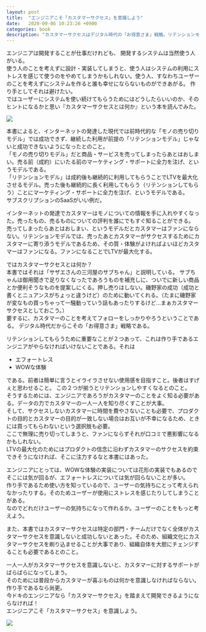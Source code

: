 ```yaml
---
layout: post
title:  "エンジニアこそ「カスタマーサクセス」を意識しよう"
date:   2020-09-06 10:23:26 +0900
categories: book
description: "カスタマーサクセスはデジタル時代の「お得意さま」戦略。リテンションモデルにシフトした今、カスタマーをサクセスさせてLTVを最大化する戦い方をしなければいけない。そのためにエンジニアが実装で注意することはユーザーのことを第一に考えてプロダクトを作ることである。そして一人だけでなく全員でカスタマーサクセスを意識する必要がある。"
---
```


エンジニアは開発することが仕事だけれども、 開発するシステムは当然使う人がいる。  
使う人のことを考えずに設計・実装してしまうと、使う人はシステムの利用にストレスを感じて使うのをやめてしまうかもしれない。使う人、すなわちユーザーのことを考えずにシステムを作ると誰も幸せにならないものができあがる。
作り手としてそれは避けたい。  
ではユーザーにシステムを使い続けてもらうためにはどうしたらいいのか、そのヒントになるかと思い『カスタマーサクセスとは何か』という本を読んでみた。

<a target="_blank"  href="https://www.amazon.co.jp/gp/product/B07T64CMPT/ref=as_li_tl?ie=UTF8&camp=247&creative=1211&creativeASIN=B07T64CMPT&linkCode=as2&tag=pinekta02-22&linkId=f2375ae0c9c9d13471d0aa37dd46351d"><img border="0" src="//ws-fe.amazon-adsystem.com/widgets/q?_encoding=UTF8&MarketPlace=JP&ASIN=B07T64CMPT&ServiceVersion=20070822&ID=AsinImage&WS=1&Format=_SL250_&tag=pinekta02-22" ></a><img src="//ir-jp.amazon-adsystem.com/e/ir?t=pinekta02-22&l=am2&o=9&a=B07T64CMPT" width="1" height="1" border="0" alt="" style="border:none !important; margin:0px !important;" />

本書によると、インターネットの発達した現代では前時代的な「モノの売り切りモデル」では成功できず、継続した利用が前提の「リテンションモデル」じゃないと成功できないようになったとのこと。  
「モノの売り切りモデル」だと商品・サービスを売ってしまったらあとはおしまい。売る前（成約）にいたる前のマーケティング・サポートに全力を注げ、というモデルである。  
「リテンションモデル」は成約後も継続的に利用してもらうことでLTVを最大化させるモデル。売った後も継続的に長く利用してもらう（リテンションしてもらう）ことにマーケティング・サポートに全力を注げ、というモデルである。  
サブスクリプションのSaaSがいい例だ。  

インターネットの発達でカスタマーはモノについての情報を手に入れやすくなった。売ったもの、売るものについての評判を誰にでもすぐ知ることができる。  
売ってしまったらあとはおしまい、というモデルだとカスタマーはファンにならない。リテンションモデルでは、売ったあとカスタマーがサクセスするためにカスタマーに寄り添うモデルであるため、その質・体験がよければよいほどカスタマーはファンになる。ファンになることでLTVが最大化する。  

ではカスタマーサクセスとは何か？  
本書ではそれは「サザエさんの三河屋のサブちゃん」と説明している。
サブちゃんは御用聞きで足りなくなったであろうものを補充しに、ついでに新しい商品とか便利そうなものを提案しにくる。押し売りはしない。磯野家の成功（成功と書くとニュアンスがちょっと違うけど）のために動いてくれる。（たまに磯野家が変なもの買っちゃって一騒動っていう話もあったりするけど…まぁカスタマーサクセスとしておこう。）  
要するに、カスタマーのことを考えてフォローをしっかりやろうということである。
デジタル時代だからこその「お得意さま」戦略である。  

リテンションしてもらうために重要なことが２つあって、これは作り手であるエンジニアがやらなければいけないことである。それは  

* エフォートレス
* WOWな体験

である。前者は簡単に言うとイライラさせない使用感を目指すこと。後者はすげぇと思わせること。
この２つが揃うとリテンションしやすくなるとのこと。  
そうするためには、エンジニアであろうがカスタマーのことをよく知る必要がある。データの力でカスタマーの一人一人を知り尽くすことが大事。  
そして、サクセスしないカスタマーに時間を費やさないことも必要で、プロダクトの目的とカスタマーの目的が一致しない場合はお互いが不幸になるため、ときには買ってもらわないという選択肢も必要。  
ここで無理に売り切ってしまうと、ファンにならずそれが口コミで悪影響になるかもしれない。  
LTVの最大化のためにはプロダクトの信念に沿わずカスタマーのサクセスを約束できそうになければ、そこに注力するなと本書にはあった。  

エンジニアにとっては、WOWな体験の実装については花形の実装でもあるのでそこには気が回るが、エフォートレスについては気が回らないことが多い。  
作り手であるため使い方を知っているので、ユーザーの気持ちにとって考えられなかったりする。そのためユーザーが使用にストレスを感じたりしてしまうことがある。  
なのでどれだけユーザーの気持ちになって作れるか。ユーザーのことをもっと考えよう。  

また、本書ではカスタマーサクセスは特定の部門・チームだけでなく全体がカスタマーサクセスを意識しないと成功しないとあった。そのため、組織文化にカスタマーサクセスを刷り込ませることが大事であり、組織自体を大胆にチェンジすることも必要であるとのこと。  

一人一人がカスタマーサクセスを意識しないと、カスタマーに対するサポートがばらばらになってしまう。  
そのためには普段からカスタマーが喜ぶものは何かを意識しなければならない。作り手であるなら尚更。  
今ドキのエンジニアなら「カスタマーサクセス」を踏まえて開発できるようにならなければ！  
エンジニアこそ「カスタマーサクセス」を意識しよう。  

<a target="_blank"  href="https://www.amazon.co.jp/gp/product/B07T64CMPT/ref=as_li_tl?ie=UTF8&camp=247&creative=1211&creativeASIN=B07T64CMPT&linkCode=as2&tag=pinekta02-22&linkId=f2375ae0c9c9d13471d0aa37dd46351d"><img border="0" src="//ws-fe.amazon-adsystem.com/widgets/q?_encoding=UTF8&MarketPlace=JP&ASIN=B07T64CMPT&ServiceVersion=20070822&ID=AsinImage&WS=1&Format=_SL250_&tag=pinekta02-22" ></a><img src="//ir-jp.amazon-adsystem.com/e/ir?t=pinekta02-22&l=am2&o=9&a=B07T64CMPT" width="1" height="1" border="0" alt="" style="border:none !important; margin:0px !important;" />
